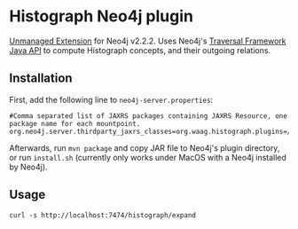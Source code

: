 # Histograph Neo4j plugin

[Unmanaged Extension](http://neo4j.com/docs/stable/server-unmanaged-extensions.html) for Neo4j v2.2.2. Uses Neo4j's [Traversal Framework Java API](http://neo4j.com/docs/stable/tutorial-traversal-java-api.html) to compute Histograph concepts, and their outgoing relations.

## Installation

First, add the following line to `neo4j-server.properties`:

    #Comma separated list of JAXRS packages containing JAXRS Resource, one package name for each mountpoint.
    org.neo4j.server.thirdparty_jaxrs_classes=org.waag.histograph.plugins=/histograph

Afterwards, run `mvn package` and copy JAR file to Neo4j's plugin directory, or run `install.sh` (currently only works under MacOS with a Neo4j installed by Neo4j).

## Usage

    curl -s http://localhost:7474/histograph/expand
